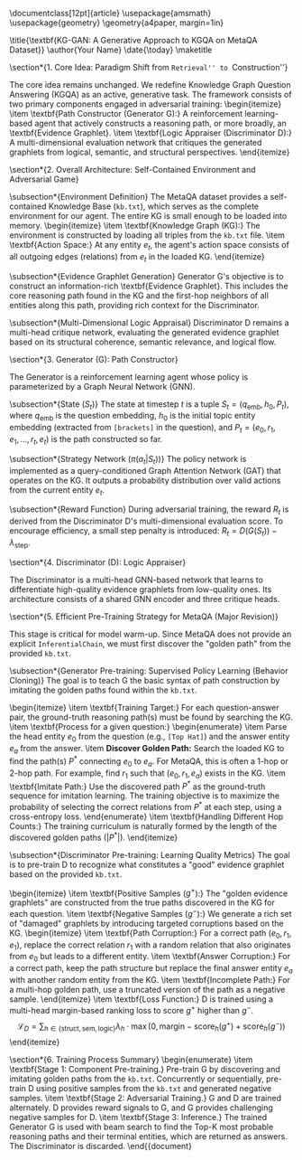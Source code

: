 \documentclass[12pt]{article}
\usepackage{amsmath}
\usepackage{geometry}
\geometry{a4paper, margin=1in}

\title{\textbf{KG-GAN: A Generative Approach to KGQA on MetaQA Dataset}}
\author{Your Name}
\date{\today}
\maketitle

\section*{1. Core Idea: Paradigm Shift from ``Retrieval'' to ``Construction''}

The core idea remains unchanged. We redefine Knowledge Graph Question Answering (KGQA) as an active, generative task. The framework consists of two primary components engaged in adversarial training:
\begin{itemize}
    \item \textbf{Path Constructor (Generator G):} A reinforcement learning-based agent that actively constructs a reasoning path, or more broadly, an \textbf{Evidence Graphlet}.
    \item \textbf{Logic Appraiser (Discriminator D):} A multi-dimensional evaluation network that critiques the generated graphlets from logical, semantic, and structural perspectives.
\end{itemize}

\section*{2. Overall Architecture: Self-Contained Environment and Adversarial Game}

\subsection*{Environment Definition}
The MetaQA dataset provides a self-contained Knowledge Base (`kb.txt`), which serves as the complete environment for our agent. The entire KG is small enough to be loaded into memory.
\begin{itemize}
    \item \textbf{Knowledge Graph (KG):} The environment is constructed by loading all triples from the `kb.txt` file.
    \item \textbf{Action Space:} At any entity $e_t$, the agent's action space consists of all outgoing edges (relations) from $e_t$ in the loaded KG.
\end{itemize}

\subsection*{Evidence Graphlet Generation}
Generator G's objective is to construct an information-rich \textbf{Evidence Graphlet}. This includes the core reasoning path found in the KG and the first-hop neighbors of all entities along this path, providing rich context for the Discriminator.

\subsection*{Multi-Dimensional Logic Appraisal}
Discriminator D remains a multi-head critique network, evaluating the generated evidence graphlet based on its structural coherence, semantic relevance, and logical flow.

\section*{3. Generator (G): Path Constructor}

The Generator is a reinforcement learning agent whose policy is parameterized by a Graph Neural Network (GNN).

\subsection*{State ($S_t$)}
The state at timestep $t$ is a tuple $S_t = ( q_{\text{emb}}, h_0, P_t )$, where $q_{\text{emb}}$ is the question embedding, $h_0$ is the initial topic entity embedding (extracted from `[brackets]` in the question), and $P_t = (e_0, r_1, e_1, \dots, r_t, e_t)$ is the path constructed so far.

\subsection*{Strategy Network ($\pi(a_t | S_t)$)}
The policy network is implemented as a query-conditioned Graph Attention Network (GAT) that operates on the KG. It outputs a probability distribution over valid actions from the current entity $e_t$.

\subsection*{Reward Function}
During adversarial training, the reward $R_t$ is derived from the Discriminator D's multi-dimensional evaluation score. To encourage efficiency, a small step penalty is introduced: $R_t = D(G(S_t)) - \lambda_{\text{step}}$.

\section*{4. Discriminator (D): Logic Appraiser}

The Discriminator is a multi-head GNN-based network that learns to differentiate high-quality evidence graphlets from low-quality ones. Its architecture consists of a shared GNN encoder and three critique heads.

\section*{5. Efficient Pre-Training Strategy for MetaQA (Major Revision)}

This stage is critical for model warm-up. Since MetaQA does not provide an explicit `InferentialChain`, we must first discover the "golden path" from the provided `kb.txt`.

\subsection*{Generator Pre-training: Supervised Policy Learning (Behavior Cloning)}
The goal is to teach G the basic syntax of path construction by imitating the golden paths found within the `kb.txt`.

\begin{itemize}
    \item \textbf{Training Target:} For each question-answer pair, the ground-truth reasoning path(s) must be found by searching the KG.
    \item \textbf{Process for a given question:}
        \begin{enumerate}
            \item Parse the head entity $e_0$ from the question (e.g., `[Top Hat]`) and the answer entity $e_a$ from the answer.
            \item **Discover Golden Path:** Search the loaded KG to find the path(s) $P^*$ connecting $e_0$ to $e_a$. For MetaQA, this is often a 1-hop or 2-hop path. For example, find $r_1$ such that $(e_0, r_1, e_a)$ exists in the KG.
            \item \textbf{Imitate Path:} Use the discovered path $P^*$ as the ground-truth sequence for imitation learning. The training objective is to maximize the probability of selecting the correct relations from $P^*$ at each step, using a cross-entropy loss.
        \end{enumerate}
    \item \textbf{Handling Different Hop Counts:} The training curriculum is naturally formed by the length of the discovered golden paths ($|P^*|$).
\end{itemize}

\subsection*{Discriminator Pre-training: Learning Quality Metrics}
The goal is to pre-train D to recognize what constitutes a "good" evidence graphlet based on the provided `kb.txt`.

\begin{itemize}
    \item \textbf{Positive Samples ($g^+$):} The "golden evidence graphlets" are constructed from the true paths discovered in the KG for each question.
    \item \textbf{Negative Samples ($g^-$):} We generate a rich set of "damaged" graphlets by introducing targeted corruptions based on the KG.
        \begin{itemize}
            \item \textbf{Path Corruption:} For a correct path $(e_0, r_1, e_1)$, replace the correct relation $r_1$ with a random relation that also originates from $e_0$ but leads to a different entity.
            \item \textbf{Answer Corruption:} For a correct path, keep the path structure but replace the final answer entity $e_a$ with another random entity from the KG.
            \item \textbf{Incomplete Path:} For a multi-hop golden path, use a truncated version of the path as a negative sample.
        \end{itemize}
    \item \textbf{Loss Function:} D is trained using a multi-head margin-based ranking loss to score $g^+$ higher than $g^-$.
    $$
    \mathcal{L}_D = \sum_{h \in \{\text{struct}, \text{sem}, \text{logic}\}} \lambda_h \cdot \max(0, \text{margin} - \text{score}_h(g^+) + \text{score}_h(g^-))
    $$
\end{itemize}

\section*{6. Training Process Summary}
\begin{enumerate}
    \item \textbf{Stage 1: Component Pre-training.} Pre-train G by discovering and imitating golden paths from the `kb.txt`. Concurrently or sequentially, pre-train D using positive samples from the `kb.txt` and generated negative samples.
    \item \textbf{Stage 2: Adversarial Training.} G and D are trained alternately. D provides reward signals to G, and G provides challenging negative samples for D.
    \item \textbf{Stage 3: Inference.} The trained Generator G is used with beam search to find the Top-K most probable reasoning paths and their terminal entities, which are returned as answers. The Discriminator is discarded.
\end{{document}